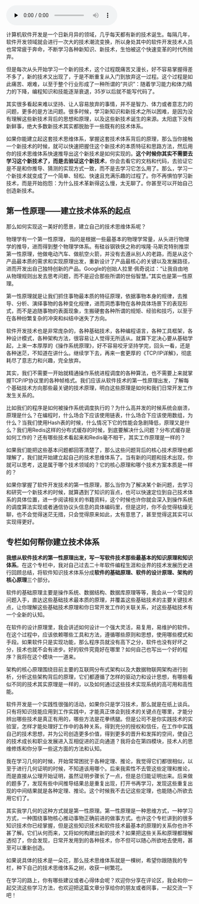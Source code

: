 <audio id="audio" title="开篇词 | 掌握软件开发技术的第一性原理" controls="" preload="none"><source id="mp3" src="https://static001.geekbang.org/resource/audio/5b/57/5b390fd2cf30d637c2e35dfc2406ba57.mp3"></audio>

计算机软件开发是一个日新月异的领域，几乎每天都有新的技术诞生。每隔几年，软件开发领域就会进行一次大的技术潮流变换，所以身处其中的软件开发技术人员也常常疲于奔命，不断学习各种新知识、新技术，生怕被这个快速变革的时代所抛弃。

但是每次从头开始学习一个新的技术，这个过程既痛苦又漫长，好不容易掌握得差不多了，新的技术又出现了，于是不断重复从入门到放弃这一过程。这个过程是如此痛苦、艰难，以至于整个行业形成了一种所谓的“共识”：随着学习能力和体力精力的下降，编程知识和技能逐渐衰退，35岁以后就不能写代码了。

其实很多看起来难以坚持、让人容易放弃的事情，并不是智力、体力或者意志力的问题，更多的是方法问题。很多时候，学习新知识和新技术之所以困难，是因为没有理解这些新技术背后的思想和原理，以及这些新技术诞生的来源。太阳底下没有新鲜事，绝大多数新技术其实都脱胎于一些既有的技术体系。

如果你能建立起这套技术思维体系，掌握这套技术体系背后的原理，那么当你接触一个新技术的时候，就可以快速把握住这个新技术的本质特征和思路方法，然后用你的技术思维体系快速推导出这个新技术是如何实现的。**这个时候你其实不需要去学习这个新技术了，而是去验证这个新技术**，你会去看它的文档和代码，去验证它是不是和你推导、猜测的实现方式一致，而不是去学习它怎么用了。那么，学习一个新技术就变成了一个简单、轻松、快速且充满乐趣的过程了。你不再惧怕学习新技术，而是开始抱怨：为什么技术革新得这么慢，太无聊了。你甚至可以开始自己创造新技术。

## 第一性原理——建立技术体系的起点

那么如何实现这一美好的愿景，建立自己的技术思维体系呢？

物理学有一个第一性原理， 指的是根据一些最基本的物理学常量，从头进行物理学的推导，进而得到整个物理学体系。有硅谷钢铁侠之称的埃隆·马斯克特别推崇第一性原理，他做电动汽车、做航空火箭，并没有去遵从别人的老路，而是从这个产品最本质的需求和实现原理出发，重新设计了产品最核心的关键以及发展路径，进而开发出自己独特创新的产品。Google的创始人拉里·佩奇说过：“让我自由地从物理规则出发去思考问题，而不是迎合那些所谓的世俗智慧。”其实也是第一性原理。

第一性原理就是让我们抓住事物最本质的特征原理，依据事物本身的规律，去推导、分析、演绎事物的各种变化规律，进而洞悉事物在各种具体场景下的表现形式，而不是追随事物的表面现象，生搬硬套各种所谓的规矩、经验和技巧，以至于在各种纷繁复杂的冲突和纠结中迷失了方向。

软件开发技术也是非常庞杂的，各种基础技术，各种编程语言，各种工具框架，各种设计模式，各种架构方法，很容易让人觉得无所适从。就算下定决心要从基础学起，上来一本厚厚的《操作系统原理》，好不容易咬牙坚持学完，回头一看，还是各种迷茫，不知道在讲什么。继续学下去，再来一套更厚的《TCP/IP详解》，彻底耗尽了意志力和兴趣，完全放弃。

其实，我们不需要一开始就精通操作系统进程调度的各种算法，也不需要上来就掌握TCP/IP协议里的各种帧格式。我们应该从软件技术的第一性原理出发，了解每个基础技术方向那些最关键的技术原理，明白这些原理是如何和我们日常开发工作发生关系的。

比如我们的程序是如何被操作系统调度执行的？为什么高并发的时候系统会崩溃，原理是什么？在编程时，什么场合下应该使用链表，什么场合下应该使用数组，为什么？当我们使用Hash表的时候，什么情况下它的性能会急剧降低，原理又是什么？我们用Redis这样的分布式缓存的时候，到底要解决什么问题？分布式缓存是如何工作的？还有哪些技术看起来和Redis毫不相干，其实工作原理是一样的？

如果我们能把这些基本问题都回答清楚了，那么这些问题背后的核心技术原理也都理解了，我们就开始建立起自己的技术思维体系了。当有新的问题和技术出现，你就可以思考，这是属于哪个技术领域的？它的核心原理和哪个技术方案本质是一样的？

如果你掌握了软件开发技术的第一性原理，那么当你为了解决某个新问题，去学习和研究一个新技术的时候，就算遇到了知识的盲点，也可以快速定位到自己技术体系的具体位置，进一步阅读相关的书籍资料，这个时候也许你就会深入到操作系统的调度算法实现或者通信协议头信息的具体编码里，但是这时，你不会觉得枯燥无聊，也不会觉得迷茫无措，只会觉得原来如此，太有意思了，甚至觉得这其实可以实现得更好。

## 专栏如何帮你建立技术体系

**我想从软件技术的第一性原理出发，写一写软件技术那些最基本的知识原理和知识体系**。在这个专栏中，我对自己过去二十年软件编程生涯和业界的技术发展历史进行回顾总结，将软件知识技术体系分成**软件的基础原理、软件的设计原理、架构的核心原理**三个部分。

软件的基础原理主要是操作系统、数据结构、数据库原理等等，我会从一个常见的问题入手，直达这些基础技术最本质的原理，并覆盖这些基础技术的主要关键技术点，让你理解这些基础技术原理和你日常开发工作的关联关系，对这些基础技术有一个全新的认知。

在软件的设计原理里，我会讲述如何设计一个强大灵活，易复用，易维护的软件。在这个过程中，应该依赖哪些工具和方法，遵循哪些原则和思想，使用哪些模式和手段。如果软件只是实现功能，那么程序员就没有高下之分，软件也没有好坏之分，技术也就不会有进步。好的软件究竟好在哪里？如何自己也写出一个好的程序？我将在这个模块一一道来。

架构的核心原理围绕目前主要的互联网分布式架构以及大数据物联网架构进行剖析，分析这些架构背后的原理，它们都遵循了怎样的驱动力和设计思想，有哪些看似不同的技术其实原理是一样的，以及如何通过这些技术实现系统的高可用和高性能。

软件开发是一个实践性很强的活动，如果你只是学习技术，那么就是在纸上谈兵。只有将知识技能应用到工作实践中，才能真正体会到技术的关键点在哪里，才能分辨出哪些技术是真正有用的，哪些方法是花拳绣腿。但是公司不是你实践技术的实验室，怎样才能处理好工作中的各种关系，得到充分的授权和信任，在工作中实践自己的技术思想，并为公司创造更多价值，得到更多的晋升和发挥的空间，使自己的技术成长和职业发展进入互相促进的正向通道？我将会在第四模块，技术人的思维修炼和你分享一些这方面的方法和认知。

我在学习几何的时候，开始常常困扰于各种定理、推论，我觉得它们都很相似，以至于进行几何证明的时候，不知道该用哪个。后来我索性不去管这些定理和推论，而是直接从公理开始证明，虽然证明步骤长了一点，但是总归能证明出来。后来做的题多了，发现有些中间推导结果总是重复出现，打开书再学习，发现这些重复出现的中间结果就是各种定理、推论。这个时候我不去记这些定理，也能随心所欲去用它们了。

其实我学几何的这种方式就是第一性原理。第一性原理是一种思维方式，一种学习方式，一种围绕事物核心推动事物正确前进的做事方式。也许这个专栏讲到的很多知识技术你已经掌握，但是这些知识技术和软件技术最基本的原理的关系你也许不甚了解。它们从何而来，又将如何构建出新的技术？如果把这些关系和原理都理解透彻了，你会发现，日常开发用到的各种技术，你不但可以随心所欲地去使用，甚至可以重新创造。

如果说具体的技术是一朵花，那么技术思维体系就是一棵树，希望你跟随我的专栏，种下自己的技术思维体系之树，收获一树繁花。

在学习的路上，你有哪些建议或者心得体会呢？欢迎你分享在评论区，我会和你一起交流这些学习方法，也欢迎把这篇文章分享给你的朋友或者同事，一起交流一下吧！
